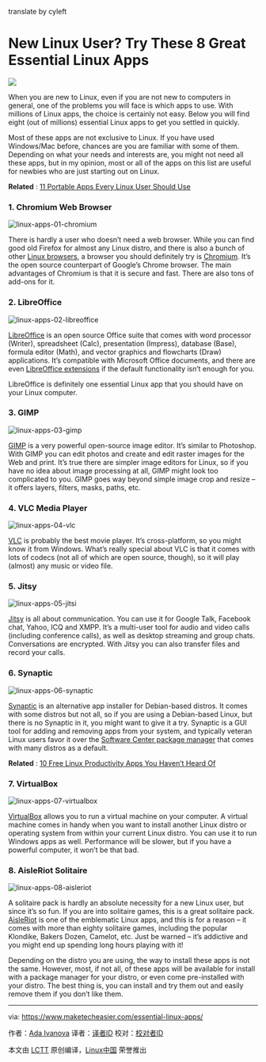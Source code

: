 translate by cyleft

New Linux User? Try These 8 Great Essential Linux Apps
======

![](https://www.maketecheasier.com/assets/uploads/2018/01/Linux-apps-00-Featured.png)

When you are new to Linux, even if you are not new to computers in general, one of the problems you will face is which apps to use. With millions of Linux apps, the choice is certainly not easy. Below you will find eight (out of millions) essential Linux apps to get you settled in quickly.

Most of these apps are not exclusive to Linux. If you have used Windows/Mac before, chances are you are familiar with some of them. Depending on what your needs and interests are, you might not need all these apps, but in my opinion, most or all of the apps on this list are useful for newbies who are just starting out on Linux.

**Related** : [11 Portable Apps Every Linux User Should Use][1]

### 1. Chromium Web Browser

![linux-apps-01-chromium][2]

There is hardly a user who doesn’t need a web browser. While you can find good old Firefox for almost any Linux distro, and there is also a bunch of other [Linux browsers][3], a browser you should definitely try is [Chromium][4]. It’s the open source counterpart of Google’s Chrome browser. The main advantages of Chromium is that it is secure and fast. There are also tons of add-ons for it.

### 2. LibreOffice

![linux-apps-02-libreoffice][5]

[LibreOffice][6] is an open source Office suite that comes with word processor (Writer), spreadsheet (Calc), presentation (Impress), database (Base), formula editor (Math), and vector graphics and flowcharts (Draw) applications. It’s compatible with Microsoft Office documents, and there are even [LibreOffice extensions][7] if the default functionality isn’t enough for you.

LibreOffice is definitely one essential Linux app that you should have on your Linux computer.

### 3. GIMP

![linux-apps-03-gimp][8]

[GIMP][9] is a very powerful open-source image editor. It’s similar to Photoshop. With GIMP you can edit photos and create and edit raster images for the Web and print. It’s true there are simpler image editors for Linux, so if you have no idea about image processing at all, GIMP might look too complicated to you. GIMP goes way beyond simple image crop and resize – it offers layers, filters, masks, paths, etc.

### 4. VLC Media Player

![linux-apps-04-vlc][10]

[VLC][11] is probably the best movie player. It’s cross-platform, so you might know it from Windows. What’s really special about VLC is that it comes with lots of codecs (not all of which are open source, though), so it will play (almost) any music or video file.

### 5. Jitsy

![linux-apps-05-jitsi][12]

[Jitsy][13] is all about communication. You can use it for Google Talk, Facebook chat, Yahoo, ICQ and XMPP. It’s a multi-user tool for audio and video calls (including conference calls), as well as desktop streaming and group chats. Conversations are encrypted. With Jitsy you can also transfer files and record your calls.

### 6. Synaptic

![linux-apps-06-synaptic][14]

[Synaptic][15] is an alternative app installer for Debian-based distros. It comes with some distros but not all, so if you are using a Debian-based Linux, but there is no Synaptic in it, you might want to give it a try. Synaptic is a GUI tool for adding and removing apps from your system, and typically veteran Linux users favor it over the [Software Center package manager][16] that comes with many distros as a default.

**Related** : [10 Free Linux Productivity Apps You Haven’t Heard Of][17]

### 7. VirtualBox

![linux-apps-07-virtualbox][18]

[VirtualBox][19] allows you to run a virtual machine on your computer. A virtual machine comes in handy when you want to install another Linux distro or operating system from within your current Linux distro. You can use it to run Windows apps as well. Performance will be slower, but if you have a powerful computer, it won’t be that bad.

### 8. AisleRiot Solitaire

![linux-apps-08-aisleriot][20]

A solitaire pack is hardly an absolute necessity for a new Linux user, but since it’s so fun. If you are into solitaire games, this is a great solitaire pack. [AisleRiot][21] is one of the emblematic Linux apps, and this is for a reason – it comes with more than eighty solitaire games, including the popular Klondike, Bakers Dozen, Camelot, etc. Just be warned – it’s addictive and you might end up spending long hours playing with it!

Depending on the distro you are using, the way to install these apps is not the same. However, most, if not all, of these apps will be available for install with a package manager for your distro, or even come pre-installed with your distro. The best thing is, you can install and try them out and easily remove them if you don’t like them.

--------------------------------------------------------------------------------

via: https://www.maketecheasier.com/essential-linux-apps/

作者：[Ada Ivanova][a]
译者：[译者ID](https://github.com/译者ID)
校对：[校对者ID](https://github.com/校对者ID)

本文由 [LCTT](https://github.com/LCTT/TranslateProject) 原创编译，[Linux中国](https://linux.cn/) 荣誉推出

[a]:https://www.maketecheasier.com/author/adaivanoff/
[1]:https://www.maketecheasier.com/portable-apps-for-linux/ (11 Portable Apps Every Linux User Should Use)
[2]:https://www.maketecheasier.com/assets/uploads/2018/01/Linux-apps-01-Chromium.jpg (linux-apps-01-chromium)
[3]:https://www.maketecheasier.com/linux-browsers-you-probably-havent-heard-of/
[4]:http://www.chromium.org/
[5]:https://www.maketecheasier.com/assets/uploads/2018/01/Linux-apps-02-LibreOffice.jpg (linux-apps-02-libreoffice)
[6]:https://www.libreoffice.org/
[7]:https://www.maketecheasier.com/best-libreoffice-extensions/
[8]:https://www.maketecheasier.com/assets/uploads/2018/01/Linux-apps-03-GIMP.jpg (linux-apps-03-gimp)
[9]:https://www.gimp.org/
[10]:https://www.maketecheasier.com/assets/uploads/2018/01/Linux-apps-04-VLC.jpg (linux-apps-04-vlc)
[11]:http://www.videolan.org/
[12]:https://www.maketecheasier.com/assets/uploads/2018/01/Linux-apps-05-Jitsi.jpg (linux-apps-05-jitsi)
[13]:https://jitsi.org/
[14]:https://www.maketecheasier.com/assets/uploads/2018/01/Linux-apps-06-Synaptic.jpg (linux-apps-06-synaptic)
[15]:http://www.nongnu.org/synaptic/
[16]:https://www.maketecheasier.com/are-linux-gui-software-centers-any-good/
[17]:https://www.maketecheasier.com/free-linux-productivity-apps-you-havent-heard-of/ (10 Free Linux Productivity Apps You Haven’t Heard Of)
[18]:https://www.maketecheasier.com/assets/uploads/2018/01/Linux-apps-07-VirtualBox.jpg (linux-apps-07-virtualbox)
[19]:https://www.virtualbox.org/
[20]:https://www.maketecheasier.com/assets/uploads/2018/01/Linux-apps-08-AisleRiot.jpg (linux-apps-08-aisleriot)
[21]:https://wiki.gnome.org/Aisleriot
